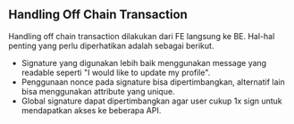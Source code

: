 ## Handling Off Chain Transaction

Handling off chain transaction dilakukan dari FE langsung ke BE. Hal-hal penting yang perlu diperhatikan adalah sebagai berikut.

- Signature yang digunakan lebih baik menggunakan message yang readable seperti "I would like to update my profile".
- Penggunaan nonce pada signature bisa dipertimbangkan, alternatif lain bisa menggunakan attribute yang unique.
- Global signature dapat dipertimbangkan agar user cukup 1x sign untuk mendapatkan akses ke beberapa API.
